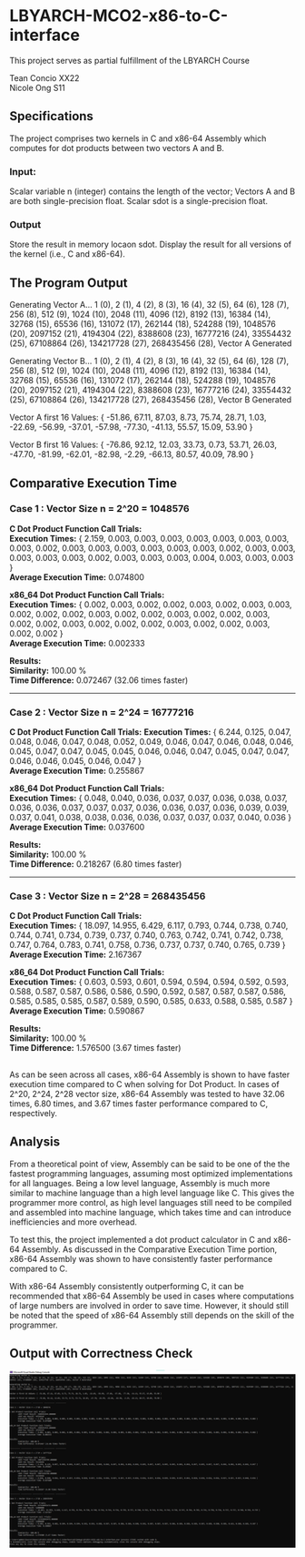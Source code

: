 # LBYARCH-MCO2-x86-to-C-interface
This project serves as partial fulfillment of the LBYARCH Course

Tean Concio XX22  
Nicole Ong S11

## Specifications
The project comprises two kernels in C and x86-64 Assembly which computes for dot products between two vectors A and B.

### Input:
Scalar variable n (integer) contains the length of the vector; Vectors A and B are both single-precision float. Scalar sdot is a single-precision float.

### Output
 Store the result in memory locaon sdot. Display the result for all versions of the kernel (i.e., C and x86-64).

 ## The Program Output
Generating Vector A...
1 (0), 2 (1), 4 (2), 8 (3), 16 (4), 32 (5), 64 (6), 128 (7), 256 (8), 512 (9), 1024 (10), 2048 (11), 4096 (12), 8192 (13), 16384 (14), 32768 (15), 65536 (16), 131072 (17), 262144 (18), 524288 (19), 1048576 (20), 2097152 (21), 4194304 (22), 8388608 (23), 16777216 (24), 33554432 (25), 67108864 (26), 134217728 (27), 268435456 (28), Vector A Generated

Generating Vector B...
1 (0), 2 (1), 4 (2), 8 (3), 16 (4), 32 (5), 64 (6), 128 (7), 256 (8), 512 (9), 1024 (10), 2048 (11), 4096 (12), 8192 (13), 16384 (14), 32768 (15), 65536 (16), 131072 (17), 262144 (18), 524288 (19), 1048576 (20), 2097152 (21), 4194304 (22), 8388608 (23), 16777216 (24), 33554432 (25), 67108864 (26), 134217728 (27), 268435456 (28), Vector B Generated

Vector A first 16 Values: { -51.86, 67.11, 87.03, 8.73, 75.74, 28.71, 1.03, -22.69, -56.99, -37.01, -57.98, -77.30, -41.13, 55.57, 15.09, 53.90 }

Vector B first 16 Values: { -76.86, 92.12, 12.03, 33.73, 0.73, 53.71, 26.03, -47.70, -81.99, -62.01, -82.98, -2.29, -66.13, 80.57, 40.09, 78.90 }

## Comparative Execution Time
### Case 1 : Vector Size n = 2^20 = 1048576

**C Dot Product Function Call Trials:**  
        **Execution Times:**
        { 2.159, 0.003, 0.003, 0.003, 0.003, 0.003, 0.003, 0.003, 0.003, 0.002, 0.003, 0.003, 0.003, 0.003, 0.003, 0.003, 0.002, 0.003, 0.003, 0.003, 0.003, 0.003, 0.002, 0.003, 0.003, 0.003, 0.004, 0.003, 0.003, 0.003 }  
        **Average Execution Time:** 0.074800

**x86_64 Dot Product Function Call Trials:**  
        **Execution Times:** 
        { 0.002, 0.003, 0.002, 0.002, 0.003, 0.002, 0.003, 0.003, 0.002, 0.002, 0.002, 0.003, 0.002, 0.002, 0.003, 0.002, 0.002, 0.003, 0.002, 0.002, 0.003, 0.002, 0.002, 0.002, 0.003, 0.002, 0.002, 0.003, 0.002, 0.002 }  
        **Average Execution Time:** 0.002333

**Results:**  
        **Similarity:** 100.00 %  
        **Time Difference:** 0.072467 (32.06 times faster)

---------- ---------- ---------- ---------- ----------

### Case 2 : Vector Size n = 2^24 = 16777216

**C Dot Product Function Call Trials:**
        **Execution Times:** { 6.244, 0.125, 0.047, 0.048, 0.046, 0.047, 0.048, 0.052, 0.049, 0.046, 0.047, 0.046, 0.048, 0.046, 0.045, 0.047, 0.047, 0.045, 0.045, 0.046, 0.046, 0.047, 0.045, 0.047, 0.047, 0.046, 0.046, 0.045, 0.046, 0.047 }  
        **Average Execution Time:** 0.255867

**x86_64 Dot Product Function Call Trials:**  
        **Execution Times:** { 0.048, 0.040, 0.036, 0.037, 0.037, 0.036, 0.038, 0.037, 0.036, 0.036, 0.037, 0.037, 0.037, 0.036, 0.036, 0.037, 0.036, 0.039, 0.039, 0.037, 0.041, 0.038, 0.038, 0.036, 0.036, 0.037, 0.037, 0.037, 0.040, 0.036 }  
        **Average Execution Time:** 0.037600

**Results:**  
        **Similarity:** 100.00 %  
        **Time Difference:** 0.218267 (6.80 times faster)

---------- ---------- ---------- ---------- ----------

### Case 3 : Vector Size n = 2^28 = 268435456

**C Dot Product Function Call Trials:**  
        **Execution Times:** { 18.097, 14.955, 6.429, 6.117, 0.793, 0.744, 0.738, 0.740, 0.744, 0.741, 0.734, 0.739, 0.737, 0.740, 0.763, 0.742, 0.741, 0.742, 0.738, 0.747, 0.764, 0.783, 0.741, 0.758, 0.736, 0.737, 0.737, 0.740, 0.765, 0.739 }  
        **Average Execution Time:** 2.167367

**x86_64 Dot Product Function Call Trials:**  
        **Execution Times:** { 0.603, 0.593, 0.601, 0.594, 0.594, 0.594, 0.592, 0.593, 0.588, 0.587, 0.587, 0.586, 0.586, 0.590, 0.592, 0.587, 0.587, 0.587, 0.586, 0.585, 0.585, 0.585, 0.587, 0.589, 0.590, 0.585, 0.633, 0.588, 0.585, 0.587 }  
        **Average Execution Time:** 0.590867

**Results:**  
        **Similarity:** 100.00 %  
        **Time Difference:** 1.576500 (3.67 times faster)

##
As can be seen across all cases, x86-64 Assembly is shown to have faster execution time compared to C when solving for Dot Product. In cases of 2^20, 2^24, 2^28 vector size, x86-64 Assembly was tested to have 32.06 times, 6.80 times, and 3.67 times faster performance compared to C, respectively.

 ## Analysis
From a theoretical point of view, Assembly can be said to be one of the the fastest programming languages, assuming most optimized implementations for all languages. Being a low level language, Assembly is much more similar to machine language than a high level language like C. This gives the programmer more control, as high level languages still need to be compiled and assembled into machine language, which takes time and can introduce inefficiencies and more overhead.

To test this, the project implemented a dot product calculator in C and x86-64 Assembly. As discussed in the Comparative Execution Time portion, x86-64 Assembly was shown to have consistently faster performance compared to C.

With x86-64 Assembly consistently outperforming C, it can be recommended that x86-64 Assembly be used in cases where computations of large numbers are involved in order to save time. However, it should still be noted that the speed of x86-64 Assembly still depends on the skill of the programmer.

## Output with Correctness Check

![alt text](LBYARCH-MCO2-x86-to-C-interface-OUTPUT.png)

